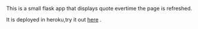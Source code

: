 This is a small flask app that displays quote evertime the page is refreshed. 

It is deployed in heroku,try it out [here](https://refreshquotes.herokuapp.com/) .